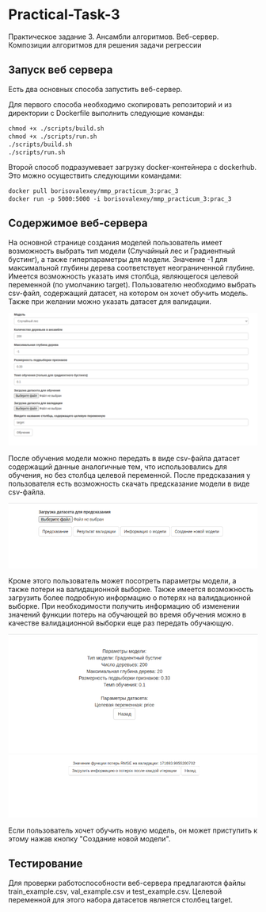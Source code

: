 # Practical-Task-3
Практическое задание  3. Ансамбли алгоритмов. Веб-сервер. Композиции алгоритмов для решения задачи регрессии


## Запуск веб сервера

Есть два основных способа запустить веб-сервер.

Для первого способа необходимо скопировать репозиторий и из директории с Dockerfile выполнить следующие команды:
```
chmod +x ./scripts/build.sh
chmod +x ./scripts/run.sh
./scripts/build.sh
./scripts/run.sh
```
Второй способ подразумевает загрузку docker-контейнера с dockerhub. Это можно осуществить следующими командами:

```
docker pull borisovalexey/mmp_practicum_3:prac_3
docker run -p 5000:5000 -i borisovalexey/mmp_practicum_3:prac_3
```

## Содержимое веб-сервера

На основной странице создания моделей пользователь имеет возможность выбрать тип модели (Случайный лес и Градиентный бустинг), а также
гиперпараметры для модели. Значение -1 для максимальной глубины дерева соответствует неограниченной глубине.
Имеется возможность указать имя столбца, являющегося целевой переменной (по умолчанию target).
Пользователю необходимо выбрать csv-файл, содержащий датасет, на котором он хочет обучить модель.
Также при желании можно указать датасет для валидации.

![alt text](https://github.com/Alexey-Borisov/Practical-Task-3/blob/main/assets/web_1.png?raw=true)

После обучения модели можно передать в виде csv-файла датасет содержащий данные аналогичные тем, что использовались для обучения, но без столбца
целевой переменной. После предсказания у пользователя есть возможность скачать предсказание модели в виде csv-файла.

![alt text](https://github.com/Alexey-Borisov/Practical-Task-3/blob/main/assets/web_2.png?raw=true)

Кроме этого пользователь может посотреть параметры модели, а также потери на валидационной выборке. Также имеется возможность загрузить более подробную
информацию о потерях на валидационной выборке. При необходимости получить информацию об изменении значений функции потерь на обучающей во время обучения можно в качестве валидационной выборки еще раз передать обучающую.

![alt text](https://github.com/Alexey-Borisov/Practical-Task-3/blob/main/assets/web_3.png?raw=true)
![alt text](https://github.com/Alexey-Borisov/Practical-Task-3/blob/main/assets/web_4.png?raw=true)

Если пользователь хочет обучить новую модель, он может приступить к этому нажав кнопку "Создание новой модели".


## Тестирование

Для проверки работоспособности веб-сервера предлагаются файлы train_example.csv, val_example.csv и test_example.csv. Целевой переменной для этого набора датасетов является столбец target.

